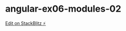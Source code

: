 # angular-ex06-modules-02

[Edit on StackBlitz ⚡️](https://stackblitz.com/edit/angular-ex06-modules-02)
